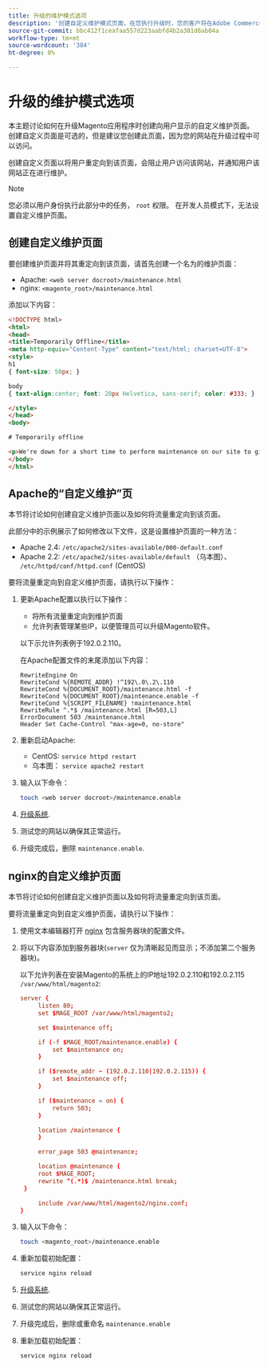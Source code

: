 ```yaml
---
title: 升级的维护模式选项
description: '创建自定义维护模式页面，在您执行升级时，您的客户将在Adobe Commerce或Magento Open Source店面上看到该页面。 '
source-git-commit: bbc412f1ceafaa557d223aabfd4b2a381d6ab04a
workflow-type: tm+mt
source-wordcount: '384'
ht-degree: 0%

---
```



# 升级的维护模式选项

本主题讨论如何在升级Magento应用程序时创建向用户显示的自定义维护页面。 创建自定义页面是可选的，但是建议您创建此页面，因为您的网站在升级过程中可以访问。

创建自定义页面以将用户重定向到该页面，会阻止用户访问该网站，并通知用户该网站正在进行维护。

>[!NOTE]
>
>您必须以用户身份执行此部分中的任务， `root` 权限。 在开发人员模式下，无法设置自定义维护页面。

## 创建自定义维护页面

要创建维护页面并将其重定向到该页面，请首先创建一个名为的维护页面：

- Apache: `<web server docroot>/maintenance.html`
- nginx: `<magento_root>/maintenance.html`

添加以下内容：

```html
<!DOCTYPE html>
<html>
<head>
<title>Temporarily Offline</title>
<meta http-equiv="Content-Type" content="text/html; charset=UTF-8">
<style>
h1
{ font-size: 50px; }

body
{ text-align:center; font: 20px Helvetica, sans-serif; color: #333; }

</style>
</head>
<body>

# Temporarily offline

<p>We're down for a short time to perform maintenance on our site to give you the best possible experience. Check back soon!</p>
</body>
</html>
```

## Apache的“自定义维护”页

本节将讨论如何创建自定义维护页面以及如何将流量重定向到该页面。

此部分中的示例展示了如何修改以下文件，这是设置维护页面的一种方法：

- Apache 2.4: `/etc/apache2/sites-available/000-default.conf`
- Apache 2.2: `/etc/apache2/sites-available/default` （乌本图）、 `/etc/httpd/conf/httpd.conf` (CentOS)

要将流量重定向到自定义维护页面，请执行以下操作：

1. 更新Apache配置以执行以下操作：

   - 将所有流量重定向到维护页面
   - 允许列表管理某些IP，以便管理员可以升级Magento软件。

   以下示允许列表例于192.0.2.110。

   在Apache配置文件的末尾添加以下内容：

   ```terminal
   RewriteEngine On
   RewriteCond %{REMOTE_ADDR} !^192\.0\.2\.110
   RewriteCond %{DOCUMENT_ROOT}/maintenance.html -f
   RewriteCond %{DOCUMENT_ROOT}/maintenance.enable -f
   RewriteCond %{SCRIPT_FILENAME} !maintenance.html
   RewriteRule ^.*$ /maintenance.html [R=503,L]
   ErrorDocument 503 /maintenance.html
   Header Set Cache-Control "max-age=0, no-store"
   ```

1. 重新启动Apache:

   - CentOS: `service httpd restart`
   - 乌本图： `service apache2 restart`

1. 输入以下命令：

   ```bash
   touch <web server docroot>/maintenance.enable
   ```

1. [升级系统](../implementation/perform-upgrade.md).
1. 测试您的网站以确保其正常运行。
1. 升级完成后，删除 `maintenance.enable`.

## nginx的自定义维护页面

本节将讨论如何创建自定义维护页面以及如何将流量重定向到该页面。

要将流量重定向到自定义维护页面，请执行以下操作：

1. 使用文本编辑器打开 [nginx](https://glossary.magento.com/nginx) 包含服务器块的配置文件。
1. 将以下内容添加到服务器块(`server` 仅为清晰起见而显示；不添加第二个服务器块)。

   以下允许列表在安装Magento的系统上的IP地址192.0.2.110和192.0.2.115 `/var/www/html/magento2`:

   ```conf
   server {
        listen 80;
        set $MAGE_ROOT /var/www/html/magento2;
   
        set $maintenance off;
   
        if (-f $MAGE_ROOT/maintenance.enable) {
            set $maintenance on;
        }
   
        if ($remote_addr ~ (192.0.2.110|192.0.2.115)) {
            set $maintenance off;
        }
   
        if ($maintenance = on) {
            return 503;
        }
   
        location /maintenance {
        }
   
        error_page 503 @maintenance;
   
        location @maintenance {
        root $MAGE_ROOT;
        rewrite ^(.*)$ /maintenance.html break;
    }
   
        include /var/www/html/magento2/nginx.conf;
   }
   ```

1. 输入以下命令：

   ```bash
   touch <magento_root>/maintenance.enable
   ```

1. 重新加载初始配置：

   ```bash
   service nginx reload
   ```

1. [升级系统](../implementation/perform-upgrade.md).
1. 测试您的网站以确保其正常运行。
1. 升级完成后，删除或重命名 `maintenance.enable`
1. 重新加载初始配置：

   ```bash
   service nginx reload
   ```
